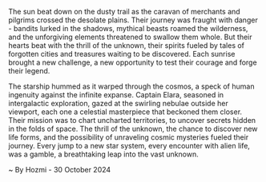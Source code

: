 
The sun beat down on the dusty trail as the caravan of merchants and pilgrims crossed the desolate plains. Their journey was fraught with danger - bandits lurked in the shadows, mythical beasts roamed the wilderness, and the unforgiving elements threatened to swallow them whole.  But their hearts beat with the thrill of the unknown, their spirits fueled by tales of forgotten cities and treasures waiting to be discovered. Each sunrise brought a new challenge, a new opportunity to test their courage and forge their legend. 

The starship hummed as it warped through the cosmos, a speck of human ingenuity against the infinite expanse.  Captain Elara, seasoned in intergalactic exploration, gazed at the swirling nebulae outside her viewport, each one a celestial masterpiece that beckoned them closer.  Their mission was to chart uncharted territories, to uncover secrets hidden in the folds of space.  The thrill of the unknown, the chance to discover new life forms, and the possibility of unraveling cosmic mysteries fueled their journey. Every jump to a new star system, every encounter with alien life, was a gamble, a breathtaking leap into the vast unknown.  

~ By Hozmi - 30 October 2024
